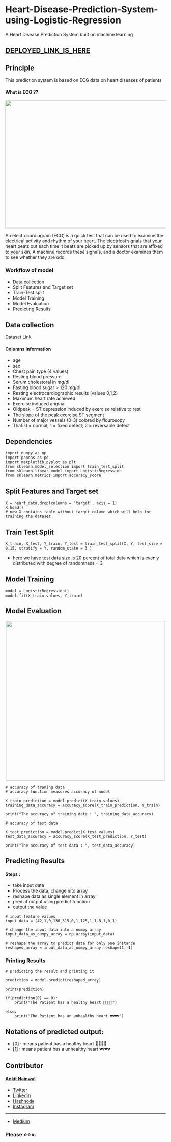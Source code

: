 # Heart-Disease-Prediction-System-using-Logistic-Regression
A Heart Disease Prediction System built on machine learning 

## [DEPLOYED_LINK_IS_HERE](https://heart-disease-prediction-system.streamlit.app/)

## Principle 

This prediction system is based on ECG data on heart diseases of patients

#### What is ECG ??


<p align="center">
  <img width="650" height="400" src="https://user-images.githubusercontent.com/78251168/211028900-e320780a-23d4-44f8-962f-65348841b4ee.jpg">
</p>


An electrocardiogram (ECG) is a quick test that can be used to examine the electrical activity and rhythm of your heart.
The electrical signals that your heart beats out each time it beats are picked up by sensors that are affixed to your skin.
A machine records these signals, and a doctor examines them to see whether they are odd.

### Workflow of model

  - Data collection 
  - Split Features and Target set
  - Train-Test split
  - Model Training
  - Model Evaluation
  - Predicting Results



## Data collection 

[Dataset Link](https://drive.google.com/file/d/1CEql-OEexf9p02M5vCC1RDLXibHYE9Xz/view?usp=drivesdk)

#### Columns Information
 - age
 - sex
 - Chest pain type (4 values)
 - Resting blood pressure
 - Serum cholestoral in mg/dl
 - Fasting blood sugar > 120 mg/dl
 - Resting electrocardiographic results (values 0,1,2)
 - Maximum heart rate achieved
 - Exercise induced angina
 - Oldpeak = ST depression induced by exercise relative to rest
 - The slope of the peak exercise ST segment
 - Number of major vessels (0-3) colored by flourosopy
 - Thal: 0 = normal; 1 = fixed defect; 2 = reversable defect

## Dependencies

```
import numpy as np
import pandas as pd
import matplotlib.pyplot as plt
from sklearn.model_selection import train_test_split
from sklearn.linear_model import LogisticRegression
from sklearn.metrics import accuracy_score
```

## Split Features and Target set

```
X = heart_data.drop(columns = 'target', axis = 1)
X.head()
# now X contains table without target column which will help for training the dataset
```

## Train Test Split

```
X_train, X_test, Y_train, Y_test = train_test_split(X, Y, test_size = 0.15, stratify = Y, random_state = 3 )
```
* here we have test data size is 20 percent of total data which is evenly distributed with degree of randomness = 3

## Model Training 

```
model = LogisticRegression()
model.fit(X_train.values, Y_train)
```

## Model Evaluation 

<p align="center">
  <img width="500" height="500" src="https://user-images.githubusercontent.com/78251168/211057178-3b209f44-9e51-4a6b-819b-019c9f4ddb10.png">
</p>


```
# accuracy of traning data
# accuracy function measures accuracy of model

X_train_prediction = model.predict(X_train.values)
training_data_accuracy = accuracy_score(X_train_prediction, Y_train)

print("The accuracy of training data : ", training_data_accuracy)
```

```
# accuracy of test data

X_test_prediction = model.predict(X_test.values)
test_data_accuracy = accuracy_score(X_test_prediction, Y_test)

print("The accuracy of test data : ", test_data_accuracy)
```

## Predicting Results

#### Steps : 

  - take input data
  - Process the data, change into array 
  - reshape data as single element in array 
  - predict output using predict function 
  - output the value

```
# input feature values
input_data = (42,1,0,136,315,0,1,125,1,1.8,1,0,1)

# change the input data into a numpy array 
input_data_as_numpy_array = np.array(input_data)

# reshape the array to predict data for only one instance
reshaped_array = input_data_as_numpy_array.reshape(1,-1)
```

### Printing Results

```
# predicting the result and printing it

prediction = model.predict(reshaped_array)

print(prediction)

if(prediction[0] == 0):
    print("The Patient has a healthy heart 💛💛💛💛")

else:
    print("The Patient has an unhealthy heart 💔💔💔💔")
```

## Notations of predicted output: 

  - [0] : means patient has a healthy heart 💛💛💛💛
  - [1] : means patient has a unhealthy heart 💔💔💔💔
  
  
## Contributor 

#### [Ankit Nainwal](https://github.com/nano-bot01)
- [Twitter](https://twitter.com/Anku___)
- [LinkedIn](https://www.linkedin.com/in/ankit-nainwal1/?original_referer=)
- [Hashnode](https://hashnode.com/@ankitnainwal)
- [Instagram](https://www.instagram.com/the.ankit.nainwal/)
<hr>

- [Medium](https://medium.com/@ankitnainwal/heart-disease-prediction-system-using-logistic-regression-7dac1c243552)


### Please ⭐⭐⭐. 

